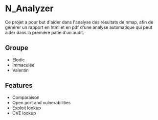 
# N_Analyzer

Ce projet a pour but d'aider dans l'analyse des résultats de nmap, afin de générer un rapport en html et en pdf d'une analyse automatique qui peut aider dans la première patie d'un audit.




## Groupe

- Elodie 
- Immaculée
- Valentin


## Features

- Comparaison
- Open port and vulnerabilities
- Exploit lookup
- CVE lookup



